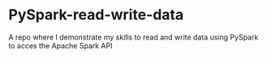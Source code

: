 # PySpark-read-write-data

A repo where I demonstrate my skills to read and write data using PySpark to acces the Apache Spark API
